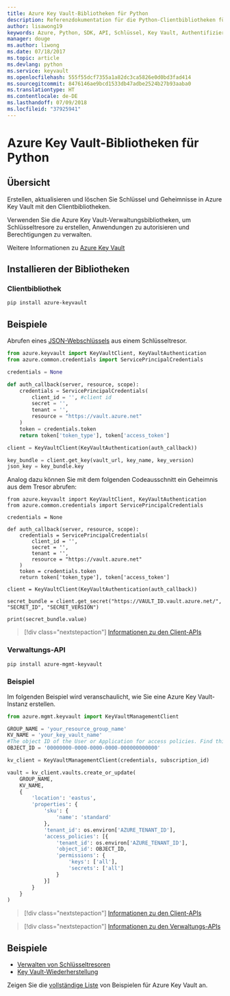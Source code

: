 ```yaml
---
title: Azure Key Vault-Bibliotheken für Python
description: Referenzdokumentation für die Python-Clientbibliotheken für Azure Key Vault
author: lisawong19
keywords: Azure, Python, SDK, API, Schlüssel, Key Vault, Authentifizierung, Geheimnis, Schlüssel, Sicherheit
manager: douge
ms.author: liwong
ms.date: 07/18/2017
ms.topic: article
ms.devlang: python
ms.service: keyvault
ms.openlocfilehash: 555f55dcf7355a1a82dc3ca5826e0d0bd3fad414
ms.sourcegitcommit: 8476146ae9bcd1533db47adbe2524b27b93aaba0
ms.translationtype: HT
ms.contentlocale: de-DE
ms.lasthandoff: 07/09/2018
ms.locfileid: "37925941"
---
```

# <a name="azure-key-vault-libraries-for-python"></a>Azure Key Vault-Bibliotheken für Python

## <a name="overview"></a>Übersicht

Erstellen, aktualisieren und löschen Sie Schlüssel und Geheimnisse in Azure Key Vault mit den Clientbibliotheken.

Verwenden Sie die Azure Key Vault-Verwaltungsbibliotheken, um Schlüsseltresore zu erstellen, Anwendungen zu autorisieren und Berechtigungen zu verwalten. 

Weitere Informationen zu [Azure Key Vault](/azure/key-vault/key-vault-whatis)

## <a name="install-the-libraries"></a>Installieren der Bibliotheken

### <a name="client-library"></a>Clientbibliothek

```bash
pip install azure-keyvault
```

## <a name="examples"></a>Beispiele

Abrufen eines [JSON-Webschlüssels](https://tools.ietf.org/html/draft-ietf-jose-json-web-key-18) aus einem Schlüsseltresor.

```python
from azure.keyvault import KeyVaultClient, KeyVaultAuthentication
from azure.common.credentials import ServicePrincipalCredentials

credentials = None

def auth_callback(server, resource, scope):
    credentials = ServicePrincipalCredentials(
        client_id = '', #client id
        secret = '',
        tenant = '',
        resource = "https://vault.azure.net"
    )
    token = credentials.token
    return token['token_type'], token['access_token']

client = KeyVaultClient(KeyVaultAuthentication(auth_callback))

key_bundle = client.get_key(vault_url, key_name, key_version)
json_key = key_bundle.key
```

Analog dazu können Sie mit dem folgenden Codeausschnitt ein Geheimnis aus dem Tresor abrufen:

```
from azure.keyvault import KeyVaultClient, KeyVaultAuthentication
from azure.common.credentials import ServicePrincipalCredentials

credentials = None

def auth_callback(server, resource, scope):
    credentials = ServicePrincipalCredentials(
        client_id = '',
        secret = '',
        tenant = '',
        resource = "https://vault.azure.net"
    )
    token = credentials.token
    return token['token_type'], token['access_token']

client = KeyVaultClient(KeyVaultAuthentication(auth_callback))

secret_bundle = client.get_secret("https://VAULT_ID.vault.azure.net/", "SECRET_ID", "SECRET_VERSION")

print(secret_bundle.value)
```

> [!div class="nextstepaction"]
> [Informationen zu den Client-APIs](/python/api/overview/azure/keyvault/client)

### <a name="management-api"></a>Verwaltungs-API

```bash
pip install azure-mgmt-keyvault
```

### <a name="example"></a>Beispiel
Im folgenden Beispiel wird veranschaulicht, wie Sie eine Azure Key Vault-Instanz erstellen. 

```python
from azure.mgmt.keyvault import KeyVaultManagementClient

GROUP_NAME = 'your_resource_group_name'
KV_NAME = 'your_key_vault_name'
#The object ID of the User or Application for access policies. Find this number in the portal
OBJECT_ID = '00000000-0000-0000-0000-000000000000'

kv_client = KeyVaultManagementClient(credentials, subscription_id)

vault = kv_client.vaults.create_or_update(
    GROUP_NAME,
    KV_NAME,
    {
        'location': 'eastus',
        'properties': {
            'sku': {
                'name': 'standard'
            },
            'tenant_id': os.environ['AZURE_TENANT_ID'],
            'access_policies': [{
                'tenant_id': os.environ['AZURE_TENANT_ID'],
                'object_id': OBJECT_ID,
                'permissions': {
                    'keys': ['all'],
                    'secrets': ['all']
                }
            }]
        }
    }
)
```
> [!div class="nextstepaction"]
> [Informationen zu den Client-APIs](/python/api/overview/azure/keyvault/client)

> [!div class="nextstepaction"]
> [Informationen zu den Verwaltungs-APIs](/python/api/overview/azure/keyvault/management)

## <a name="samples"></a>Beispiele
* [Verwalten von Schlüsseltresoren][1] 
* [Key Vault-Wiederherstellung][2]

[1]: https://azure.microsoft.com/resources/samples/key-vault-python-manage/
[2]: https://azure.microsoft.com/resources/samples/key-vault-recovery-python/

Zeigen Sie die [vollständige Liste](https://azure.microsoft.com/resources/samples/?platform=python&term=key+vault) von Beispielen für Azure Key Vault an. 
